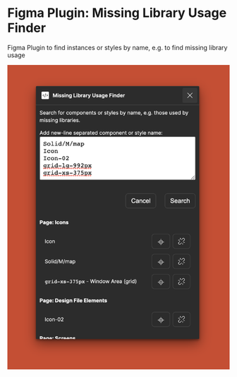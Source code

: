 # Figma Plugin: Missing Library Usage Finder

Figma Plugin to find instances or styles by name, e.g. to find missing library usage

![Screenshot of the Plugin showing the result of for searching multiple components and styles](https://raw.githubusercontent.com/rangle/figma-plugin-missing-library-usage-finder/readme-assets/images/Plugin%20on%20Red.png)
